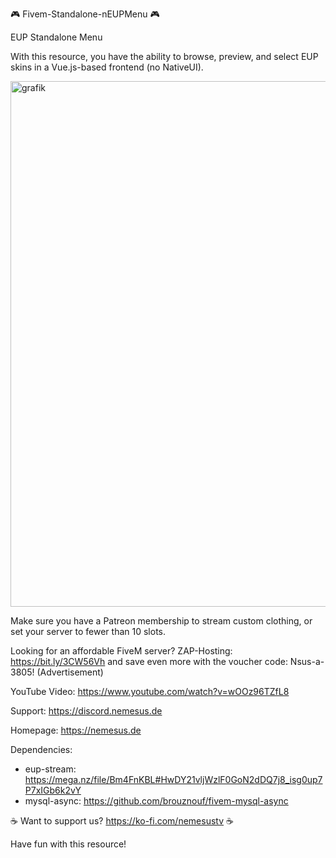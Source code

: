 🎮 Fivem-Standalone-nEUPMenu 🎮

EUP Standalone Menu

With this resource, you have the ability to browse, preview, and select EUP skins in a Vue.js-based frontend (no NativeUI).

<img width="1357" height="841" alt="grafik" src="https://github.com/user-attachments/assets/70d942e2-d2dd-4e9c-896f-1f49b80754ea" />

Make sure you have a Patreon membership to stream custom clothing, or set your server to fewer than 10 slots.

Looking for an affordable FiveM server? ZAP-Hosting: https://bit.ly/3CW56Vh and save even more with the voucher code: Nsus-a-3805! (Advertisement)

YouTube Video: https://www.youtube.com/watch?v=wOOz96TZfL8

Support: https://discord.nemesus.de

Homepage: https://nemesus.de

Dependencies: 
- eup-stream: https://mega.nz/file/Bm4FnKBL#HwDY21vljWzlF0GoN2dDQ7j8_isg0up7P7xIGb6k2vY
- mysql-async: https://github.com/brouznouf/fivem-mysql-async

☕ Want to support us? https://ko-fi.com/nemesustv ☕

Have fun with this resource!
